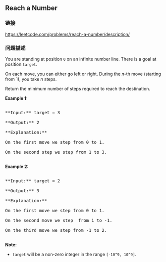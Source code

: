 ## Reach a Number  
### 链接  
https://leetcode.com/problems/reach-a-number/description/  
### 问题描述

You are standing at position `0` on an infinite number line.  There is a goal at position `target`.



On each move, you can either go left or right.  During the *n*-th move (starting from 1), you take *n* steps.



Return the minimum number of steps required to reach the destination.


**Example 1:**<br />
<pre>
**Input:** target = 3
**Output:** 2
**Explanation:**
On the first move we step from 0 to 1.
On the second step we step from 1 to 3.
</pre>


**Example 2:**<br />
<pre>
**Input:** target = 2
**Output:** 3
**Explanation:**
On the first move we step from 0 to 1.
On the second move we step  from 1 to -1.
On the third move we step from -1 to 2.
</pre>


**Note:**<br>
- `target` will be a non-zero integer in the range `[-10^9, 10^9]`.

